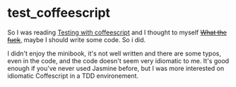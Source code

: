 test_coffeescript
=================

So I was reading [Testing with coffeescript](https://efendibooks.com/minibooks/testing-with-coffeescript) and I thought to myself [~~What the fuck~~](http://www.youtube.com/watch?v=rsIgSusKrR8&feature=related), maybe I should write some code. So i did. 

I didn't enjoy the minibook, it's not well written and there are some typos, even in the code, and the code doesn't seem very idiomatic to me.  It's good enough if you've never used Jasmine before, but I was more interested on idiomatic Coffescript in a TDD environement.